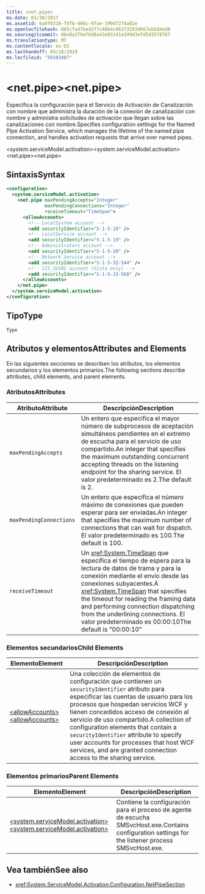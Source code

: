 ```yaml
---
title: <net.pipe>
ms.date: 03/30/2017
ms.assetid: 6a0f0318-f8f6-466c-9fae-199d7274a82e
ms.openlocfilehash: 885cfad7be42f7c48b4c061f3293d667eb5d4ad8
ms.sourcegitcommit: 0be8a279af6d8a43e03141e349d3efd5d35f8767
ms.translationtype: MT
ms.contentlocale: es-ES
ms.lasthandoff: 04/18/2019
ms.locfileid: "59103407"
---
```

# <a name="netpipe"></a><span data-ttu-id="2edb9-102">\<net.pipe></span><span class="sxs-lookup"><span data-stu-id="2edb9-102">\<net.pipe></span></span>
<span data-ttu-id="2edb9-103">Especifica la configuración para el Servicio de Activación de Canalización con nombre que administra la duración de la conexión de canalización con nombre y administra solicitudes de activación que llegan sobre las canalizaciones con nombre.</span><span class="sxs-lookup"><span data-stu-id="2edb9-103">Specifies configuration settings for the Named Pipe Activation Service, which manages the lifetime of the named pipe connection, and handles activation requests that arrive over named pipes.</span></span>  
  
 <span data-ttu-id="2edb9-104">\<system.serviceModel.activation></span><span class="sxs-lookup"><span data-stu-id="2edb9-104">\<system.serviceModel.activation></span></span>  
<span data-ttu-id="2edb9-105">\<net.pipe></span><span class="sxs-lookup"><span data-stu-id="2edb9-105">\<net.pipe></span></span>  
  
## <a name="syntax"></a><span data-ttu-id="2edb9-106">Sintaxis</span><span class="sxs-lookup"><span data-stu-id="2edb9-106">Syntax</span></span>  
  
```xml  
<configuration>
  <system.serviceModel.activation>
    <net.pipe maxPendingAccepts="Integer"
              maxPendingConnections="Integer"
              receiveTimeout="TimeSpan">
      <allowAccounts>
        <!-- LocalSystem account -->
        <add securityIdentifier="S-1-5-18" />
        <!-- LocalService account -->
        <add securityIdentifier="S-1-5-19" />
        <!-- Administrators account -->
        <add securityIdentifier="S-1-5-20" />
        <!-- Network Service account -->
        <add securityIdentifier="S-1-5-32-544" />
        <!-- IIS_IUSRS account (Vista only) -->
        <add securityIdentifier="S-1-5-32-568" />
      </allowAccounts>
    </net.pipe>
  </system.serviceModel.activation>
</configuration>
```  
  
## <a name="type"></a><span data-ttu-id="2edb9-107">Tipo</span><span class="sxs-lookup"><span data-stu-id="2edb9-107">Type</span></span>  
 `Type`  
  
## <a name="attributes-and-elements"></a><span data-ttu-id="2edb9-108">Atributos y elementos</span><span class="sxs-lookup"><span data-stu-id="2edb9-108">Attributes and Elements</span></span>  
 <span data-ttu-id="2edb9-109">En las siguientes secciones se describen los atributos, los elementos secundarios y los elementos primarios.</span><span class="sxs-lookup"><span data-stu-id="2edb9-109">The following sections describe attributes, child elements, and parent elements.</span></span>  
  
### <a name="attributes"></a><span data-ttu-id="2edb9-110">Atributos</span><span class="sxs-lookup"><span data-stu-id="2edb9-110">Attributes</span></span>  
  
|<span data-ttu-id="2edb9-111">Atributo</span><span class="sxs-lookup"><span data-stu-id="2edb9-111">Attribute</span></span>|<span data-ttu-id="2edb9-112">Descripción</span><span class="sxs-lookup"><span data-stu-id="2edb9-112">Description</span></span>|  
|---------------|-----------------|  
|`maxPendingAccepts`|<span data-ttu-id="2edb9-113">Un entero que especifica el mayor número de subprocesos de aceptación simultáneos pendientes en el extremo de escucha para el servicio de uso compartido.</span><span class="sxs-lookup"><span data-stu-id="2edb9-113">An integer that specifies the maximum outstanding concurrent accepting threads on the listening endpoint for the sharing service.</span></span> <span data-ttu-id="2edb9-114">El valor predeterminado es 2.</span><span class="sxs-lookup"><span data-stu-id="2edb9-114">The default is 2.</span></span>|  
|`maxPendingConnections`|<span data-ttu-id="2edb9-115">Un entero que especifica el número máximo de conexiones que pueden esperar para ser enviadas.</span><span class="sxs-lookup"><span data-stu-id="2edb9-115">An integer that specifies the maximum number of connections that can wait for dispatch.</span></span> <span data-ttu-id="2edb9-116">El valor predeterminado es 100.</span><span class="sxs-lookup"><span data-stu-id="2edb9-116">The default is 100.</span></span>|  
|`receiveTimeout`|<span data-ttu-id="2edb9-117">Un <xref:System.TimeSpan> que especifica el tiempo de espera para la lectura de datos de trama y para la conexión mediante el envío desde las conexiones subyacentes.</span><span class="sxs-lookup"><span data-stu-id="2edb9-117">A <xref:System.TimeSpan> that specifies the timeout for reading the framing data and performing connection dispatching from the underlining connections.</span></span> <span data-ttu-id="2edb9-118">El valor predeterminado es 00:00:10</span><span class="sxs-lookup"><span data-stu-id="2edb9-118">The default is "00:00:10"</span></span>|  
  
### <a name="child-elements"></a><span data-ttu-id="2edb9-119">Elementos secundarios</span><span class="sxs-lookup"><span data-stu-id="2edb9-119">Child Elements</span></span>  
  
|<span data-ttu-id="2edb9-120">Elemento</span><span class="sxs-lookup"><span data-stu-id="2edb9-120">Element</span></span>|<span data-ttu-id="2edb9-121">Descripción</span><span class="sxs-lookup"><span data-stu-id="2edb9-121">Description</span></span>|  
|-------------|-----------------|  
|[<span data-ttu-id="2edb9-122">\<allowAccounts></span><span class="sxs-lookup"><span data-stu-id="2edb9-122">\<allowAccounts></span></span>](../../../../../docs/framework/configure-apps/file-schema/wcf/allowaccounts.md)|<span data-ttu-id="2edb9-123">Una colección de elementos de configuración que contienen un `securityIdentifier` atributo para especificar las cuentas de usuario para los procesos que hospedan servicios WCF y tienen concedidos acceso de conexión al servicio de uso compartido.</span><span class="sxs-lookup"><span data-stu-id="2edb9-123">A collection of configuration elements that contain a `securityIdentifier` attribute to specify user accounts for processes that host WCF services, and are granted connection access to the sharing service.</span></span>|  
  
### <a name="parent-elements"></a><span data-ttu-id="2edb9-124">Elementos primarios</span><span class="sxs-lookup"><span data-stu-id="2edb9-124">Parent Elements</span></span>  
  
|<span data-ttu-id="2edb9-125">Elemento</span><span class="sxs-lookup"><span data-stu-id="2edb9-125">Element</span></span>|<span data-ttu-id="2edb9-126">Descripción</span><span class="sxs-lookup"><span data-stu-id="2edb9-126">Description</span></span>|  
|-------------|-----------------|  
|[<span data-ttu-id="2edb9-127">\<system.serviceModel.activation></span><span class="sxs-lookup"><span data-stu-id="2edb9-127">\<system.serviceModel.activation></span></span>](../../../../../docs/framework/configure-apps/file-schema/wcf/system-servicemodel-activation.md)|<span data-ttu-id="2edb9-128">Contiene la configuración para el proceso de agente de escucha SMSvcHost.exe.</span><span class="sxs-lookup"><span data-stu-id="2edb9-128">Contains configuration settings for the listener process SMSvcHost.exe.</span></span>|  
  
## <a name="see-also"></a><span data-ttu-id="2edb9-129">Vea también</span><span class="sxs-lookup"><span data-stu-id="2edb9-129">See also</span></span>

- <xref:System.ServiceModel.Activation.Configuration.NetPipeSection>
